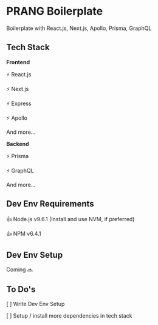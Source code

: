 # PRANG Boilerplate

Boilerplate with React.js, Next.js, Apollo, Prisma, GraphQL


## Tech Stack

**Frontend**

:zap: React.js

:zap: Next.js

:zap: Express

:zap: Apollo

And more...


**Backend**

:zap: Prisma

:zap: GraphQL

And more...


## Dev Env Requirements

:+1: Node.js v9.6.1 (Install and use NVM, if preferred)

:+1: NPM v6.4.1


## Dev Env Setup

Coming :soon:


## To Do's

[ ] Write Dev Env Setup

[ ] Setup / install more dependencies in tech stack